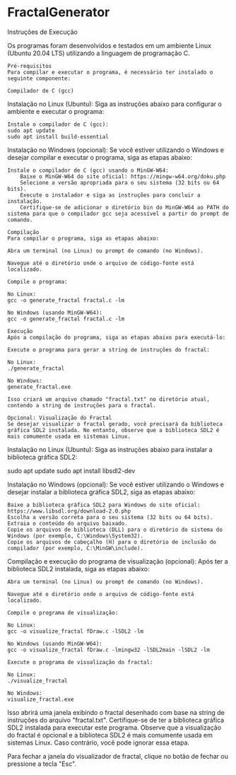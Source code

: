 # FractalGenerator

Instruções de Execução

Os programas foram desenvolvidos e testados em um ambiente Linux (Ubuntu 20.04 LTS) utilizando a linguagem de programação C.

    Pré-requisitos
    Para compilar e executar o programa, é necessário ter instalado o seguinte componente:

    Compilador de C (gcc)

Instalação no Linux (Ubuntu):
Siga as instruções abaixo para configurar o ambiente e executar o programa:

    Instale o compilador de C (gcc):
    sudo apt update
    sudo apt install build-essential

Instalação no Windows (opcional):
Se você estiver utilizando o Windows e desejar compilar e executar o programa, siga as etapas abaixo:

    Instale o compilador de C (gcc) usando o MinGW-W64:
        Baixe o MinGW-W64 do site oficial: https://mingw-w64.org/doku.php
        Selecione a versão apropriada para o seu sistema (32 bits ou 64 bits).
        Execute o instalador e siga as instruções para concluir a instalação.
        Certifique-se de adicionar o diretório bin do MinGW-W64 ao PATH do sistema para que o compilador gcc seja acessível a partir do prompt de comando.

    Compilação
    Para compilar o programa, siga as etapas abaixo:

    Abra um terminal (no Linux) ou prompt de comando (no Windows).

    Navegue até o diretório onde o arquivo de código-fonte está localizado.

    Compile o programa:

    No Linux:
    gcc -o generate_fractal fractal.c -lm

    No Windows (usando MinGW-W64):
    gcc -o generate_fractal fractal.c -lm

    Execução
    Após a compilação do programa, siga as etapas abaixo para executá-lo:

    Execute o programa para gerar a string de instruções do fractal:

    No Linux:
    ./generate_fractal

    No Windows:
    generate_fractal.exe

    Isso criará um arquivo chamado "fractal.txt" no diretório atual, contendo a string de instruções para o fractal.

    Opcional: Visualização do Fractal
    Se desejar visualizar o fractal gerado, você precisará da biblioteca gráfica SDL2 instalada. No entanto, observe que a biblioteca SDL2 é mais comumente usada em sistemas Linux.

Instalação no Linux (Ubuntu):
Siga as instruções abaixo para instalar a biblioteca gráfica SDL2:

sudo apt update
sudo apt install libsdl2-dev

Instalação no Windows (opcional):
Se você estiver utilizando o Windows e desejar instalar a biblioteca gráfica SDL2, siga as etapas abaixo:

    Baixe a biblioteca gráfica SDL2 para Windows do site oficial: https://www.libsdl.org/download-2.0.php
    Escolha a versão correta para o seu sistema (32 bits ou 64 bits).
    Extraia o conteúdo do arquivo baixado.
    Copie os arquivos de biblioteca (DLL) para o diretório do sistema do Windows (por exemplo, C:\Windows\System32).
    Copie os arquivos de cabeçalho (H) para o diretório de inclusão do compilador (por exemplo, C:\MinGW\include).

Compilação e execução do programa de visualização (opcional):
Após ter a biblioteca SDL2 instalada, siga as etapas abaixo:

    Abra um terminal (no Linux) ou prompt de comando (no Windows).

    Navegue até o diretório onde o arquivo de código-fonte está localizado.

    Compile o programa de visualização:

    No Linux:
    gcc -o visualize_fractal fDraw.c -lSDL2 -lm

    No Windows (usando MinGW-W64):
    gcc -o visualize_fractal fDraw.c -lmingw32 -lSDL2main -lSDL2 -lm

    Execute o programa de visualização do fractal:

    No Linux:
    ./visualize_fractal

    No Windows:
    visualize_fractal.exe

Isso abrirá uma janela exibindo o fractal desenhado com base na string de instruções do arquivo "fractal.txt". Certifique-se de ter a biblioteca gráfica SDL2 instalada para executar este programa. Observe que a visualização do fractal é opcional e a biblioteca SDL2 é mais comumente usada em sistemas Linux. Caso contrário, você pode ignorar essa etapa.

Para fechar a janela do visualizador de fractal, clique no botão de fechar ou pressione a tecla "Esc".
